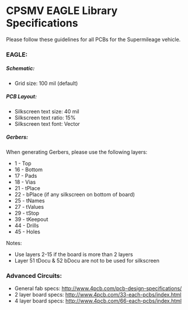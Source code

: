 # CPSMV EAGLE Library Specifications #

Please follow these guidelines for all PCBs for the Supermileage vehicle.



### EAGLE: 

##### Schematic:
   * Grid size: 100 mil (default)

##### PCB Layout:
   * Silkscreen text size:   40 mil 
   * Silkscreen text ratio:  15% 
   * Silkscreen text font:   Vector 

##### Gerbers:

When generating Gerbers, please use the following layers:
   * 1  - Top 
   * 16 - Bottom
   * 17 - Pads
   * 18 - Vias
   * 21 - tPlace
   * 22 - bPlace (if any silkscreen on bottom of board)
   * 25 - tNames
   * 27 - tValues
   * 29 - tStop
   * 39 - tKeepout
   * 44 - Drills
   * 45 - Holes

Notes:
   * Use layers 2-15 if the board is more than 2 layers 
   * Layer 51 tDocu & 52 bDocu are not to be used for silkscreen

   
   
### Advanced Circuits: 
   * General fab specs:    http://www.4pcb.com/pcb-design-specifications/ 
   * 2 layer board specs:  http://www.4pcb.com/33-each-pcbs/index.html 
   * 4 layer board specs:  http://www.4pcb.com/66-each-pcbs/index.html





